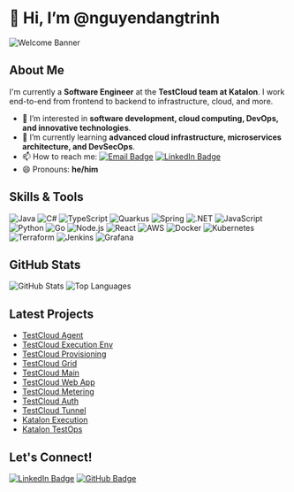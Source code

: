 # 👋 Hi, I’m @nguyendangtrinh

![Welcome Banner](https://img.shields.io/badge/Welcome-to_my_GitHub_Profile-blueviolet?style=for-the-badge&logo=github)

## About Me
I'm currently a **Software Engineer** at the **TestCloud team at Katalon**. I work end-to-end from frontend to backend to infrastructure, cloud, and more.

- 👀 I’m interested in **software development, cloud computing, DevOps, and innovative technologies**.
- 🌱 I’m currently learning **advanced cloud infrastructure, microservices architecture, and DevSecOps**.
- 📫 How to reach me: [![Email Badge](https://img.shields.io/badge/Email-trinh.dnguyen@katalon.com-informational?style=flat-square&logo=gmail)](mailto:trinh.dnguyen@katalon.com) [![LinkedIn Badge](https://img.shields.io/badge/LinkedIn-nguyendangtrinh-blue?style=flat-square&logo=linkedin)](https://linkedin.com/in/dangtrinh3006)
- 😄 Pronouns: **he/him**

## Skills & Tools
![Java](https://img.shields.io/badge/-Java-black?style=flat-square&logo=java)
![C#](https://img.shields.io/badge/-C%23-black?style=flat-square&logo=c-sharp)
![TypeScript](https://img.shields.io/badge/-TypeScript-black?style=flat-square&logo=typescript)
![Quarkus](https://img.shields.io/badge/-Quarkus-black?style=flat-square&logo=quarkus)
![Spring](https://img.shields.io/badge/-Spring-black?style=flat-square&logo=spring)
![.NET](https://img.shields.io/badge/-.NET-black?style=flat-square&logo=dotnet)
![JavaScript](https://img.shields.io/badge/-JavaScript-black?style=flat-square&logo=javascript)
![Python](https://img.shields.io/badge/-Python-black?style=flat-square&logo=python)
![Go](https://img.shields.io/badge/-Go-black?style=flat-square&logo=go)
![Node.js](https://img.shields.io/badge/-Node.js-black?style=flat-square&logo=node.js)
![React](https://img.shields.io/badge/-React-black?style=flat-square&logo=react)
![AWS](https://img.shields.io/badge/-AWS-black?style=flat-square&logo=amazon-aws)
![Docker](https://img.shields.io/badge/-Docker-black?style=flat-square&logo=docker)
![Kubernetes](https://img.shields.io/badge/-Kubernetes-black?style=flat-square&logo=kubernetes)
![Terraform](https://img.shields.io/badge/-Terraform-black?style=flat-square&logo=terraform)
![Jenkins](https://img.shields.io/badge/-Jenkins-black?style=flat-square&logo=jenkins)
![Grafana](https://img.shields.io/badge/-Grafana-black?style=flat-square&logo=grafana)

## GitHub Stats
![GitHub Stats](https://github-readme-stats.vercel.app/api?username=nguyendangtrinh&show_icons=true&theme=radical)
![Top Languages](https://github-readme-stats.vercel.app/api/top-langs/?username=nguyendangtrinh&layout=compact&theme=radical)

## Latest Projects
- [TestCloud Agent](https://github.com/katalon-studio/katalon-testcloud-agent-private)
- [TestCloud Execution Env](https://github.com/katalon-studio/testcloud-execution-env)
- [TestCloud Provisioning](https://github.com/katalon-studio/testcloud-provisioning)
- [TestCloud Grid](https://github.com/katalon-studio/testcloud-grid)
- [TestCloud Main](https://github.com/katalon-studio/katalon-testcloud)
- [TestCloud Web App](https://github.com/katalon-studio/testcloud)
- [TestCloud Metering](https://github.com/katalon-studio/testcloud-metering)
- [TestCloud Auth](https://github.com/katalon-studio/testcloud-auth)
- [TestCloud Tunnel](https://github.com/katalon-studio/testcloud-tunnel)
- [Katalon Execution](https://github.com/katalon-studio/katalon-execution)
- [Katalon TestOps](https://github.com/katalon-studio/katalon-testops-private)

## Let's Connect!
[![LinkedIn Badge](https://img.shields.io/badge/-LinkedIn-0077B5?style=flat-square&logo=linkedin&logoColor=white)](https://linkedin.com/in/dangtrinh3006)
[![GitHub Badge](https://img.shields.io/badge/-GitHub-333?style=flat-square&logo=github&logoColor=white)](https://github.com/dangtrinh3006)
